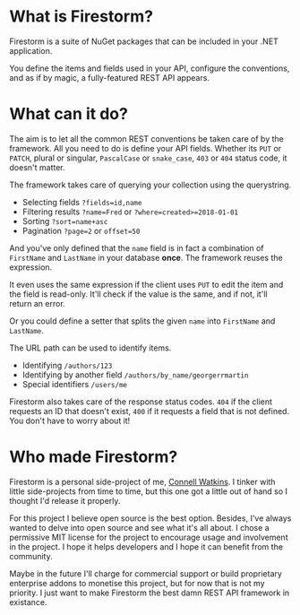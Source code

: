 # What is Firestorm?

Firestorm is a suite of NuGet packages that can be included in your .NET application.

You define the items and fields used in your API, configure the conventions, and as if by magic, a fully-featured REST API appears.


# What can it do?

The aim is to let all the common REST conventions be taken care of by the framework. All you need to do is define your API fields. Whether its `PUT` or `PATCH`, plural or singular, `PascalCase` or `snake_case`, `403` or `404` status code, it doesn't matter.

The framework takes care of querying your collection using the querystring.

- Selecting fields `?fields=id,name`
- Filtering results `?name=Fred` or `?where=created>=2018-01-01`
- Sorting `?sort=name+asc`
- Pagination `?page=2` or `offset=50`

And you've only defined that the `name` field is in fact a combination of `FirstName` and `LastName` in your database **once**. The framework reuses the expression.

It even uses the same expression if the client uses `PUT` to edit the item and the field is read-only. It'll check if the value is the same, and if not, it'll return an error.

Or you could define a setter that splits the given `name` into `FirstName` and `LastName`.

The URL path can be used to identify items.

- Identifying `/authors/123`
- Identifying by another field `/authors/by_name/georgerrmartin`
- Special identifiers `/users/me`

Firestorm also takes care of the response status codes. `404` if the client requests an ID that doesn't exist, `400` if it requests a field that is not defined. You don't have to worry about it!


# Who made Firestorm?

Firestorm is a personal side-project of me, [Connell Watkins](https://twitter.com/connellwatkins). I tinker with little side-projects from time to time, but this one got a little out of hand so I thought I'd release it properly.

For this project I believe open source is the best option. Besides, I've always wanted to delve into open source and see what it's all about. I chose a permissive MIT license for the project to encourage usage and involvement in the project. I hope it helps developers and I hope it can benefit from the community.

Maybe in the future I'll charge for commercial support or build proprietary enterprise addons to monetise this project, but for now that is not my priority. I just want to make Firestorm the best damn REST API framework in existance.